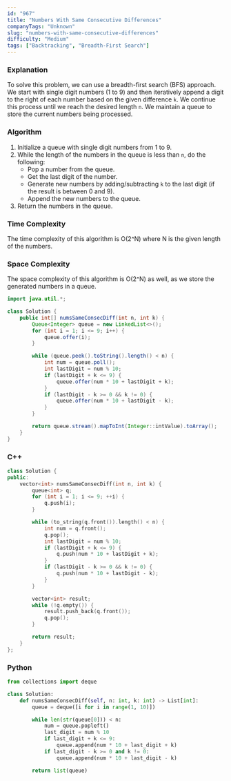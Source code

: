 ```yaml
---
id: "967"
title: "Numbers With Same Consecutive Differences"
companyTags: "Unknown"
slug: "numbers-with-same-consecutive-differences"
difficulty: "Medium"
tags: ["Backtracking", "Breadth-First Search"]
---
```


### Explanation
To solve this problem, we can use a breadth-first search (BFS) approach. We start with single digit numbers (1 to 9) and then iteratively append a digit to the right of each number based on the given difference `k`. We continue this process until we reach the desired length `n`. We maintain a queue to store the current numbers being processed. 

### Algorithm
1. Initialize a queue with single digit numbers from 1 to 9.
2. While the length of the numbers in the queue is less than `n`, do the following:
   - Pop a number from the queue.
   - Get the last digit of the number.
   - Generate new numbers by adding/subtracting `k` to the last digit (if the result is between 0 and 9).
   - Append the new numbers to the queue.
3. Return the numbers in the queue.

### Time Complexity
The time complexity of this algorithm is O(2^N) where N is the given length of the numbers.

### Space Complexity
The space complexity of this algorithm is O(2^N) as well, as we store the generated numbers in a queue.

```java
import java.util.*;

class Solution {
    public int[] numsSameConsecDiff(int n, int k) {
        Queue<Integer> queue = new LinkedList<>();
        for (int i = 1; i <= 9; i++) {
            queue.offer(i);
        }

        while (queue.peek().toString().length() < n) {
            int num = queue.poll();
            int lastDigit = num % 10;
            if (lastDigit + k <= 9) {
                queue.offer(num * 10 + lastDigit + k);
            }
            if (lastDigit - k >= 0 && k != 0) {
                queue.offer(num * 10 + lastDigit - k);
            }
        }

        return queue.stream().mapToInt(Integer::intValue).toArray();
    }
}
```

### C++
```cpp
class Solution {
public:
    vector<int> numsSameConsecDiff(int n, int k) {
        queue<int> q;
        for (int i = 1; i <= 9; ++i) {
            q.push(i);
        }

        while (to_string(q.front()).length() < n) {
            int num = q.front();
            q.pop();
            int lastDigit = num % 10;
            if (lastDigit + k <= 9) {
                q.push(num * 10 + lastDigit + k);
            }
            if (lastDigit - k >= 0 && k != 0) {
                q.push(num * 10 + lastDigit - k);
            }
        }

        vector<int> result;
        while (!q.empty()) {
            result.push_back(q.front());
            q.pop();
        }

        return result;
    }
};
```

### Python
```python
from collections import deque

class Solution:
    def numsSameConsecDiff(self, n: int, k: int) -> List[int]:
        queue = deque([i for i in range(1, 10)])

        while len(str(queue[0])) < n:
            num = queue.popleft()
            last_digit = num % 10
            if last_digit + k <= 9:
                queue.append(num * 10 + last_digit + k)
            if last_digit - k >= 0 and k != 0:
                queue.append(num * 10 + last_digit - k)

        return list(queue)
```